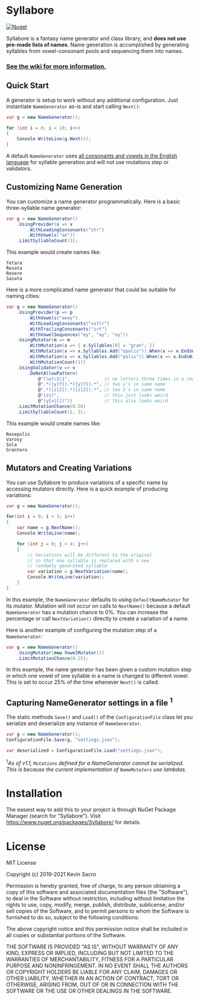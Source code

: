 # Syllabore
[![Nuget](https://img.shields.io/nuget/v/Syllabore)](https://www.nuget.org/packages/Syllabore/)

Syllabore is a fantasy name generator and class library, and **does not use pre-made lists of names**. Name generation is accomplished by generating syllables from vowel-consonant pools and sequencing them into names. 

### [See the wiki for more information.](https://github.com/kesac/Syllabore/wiki)

## Quick Start
A generator is setup to work without any additional configuration. Just instantiate ```NameGenerator``` as-is and start calling ``Next()``:
```csharp
var g = new NameGenerator();

for (int i = 0; i < 10; i++)
{
    Console.WriteLine(g.Next());
}

```
A default ```NameGenerator``` uses [all consonants and vowels in the English language](https://github.com/kesac/Syllabore/wiki/Defaults) for syllable generation and will not use mutations step or validators. 

## Customizing Name Generation
You can customize a name generator programmatically. Here is a basic three-syllable name generator:
```csharp
var g = new NameGenerator()
    .UsingProvider(x => x
        .WithLeadingConsonants("str")
        .WithVowels("ae"))
    .LimitSyllableCount(3);
```
This example would create names like:
```
Tetara
Resata
Resere
Sasata
```

Here is a more complicated name generator that could be suitable for naming cities:
```csharp
var g = new NameGenerator()
    .UsingProvider(p => p
        .WithVowels("aeoy")
        .WithLeadingConsonants("vstlr")
        .WithTrailingConsonants("zrt")
        .WithVowelSequences("ey", "ay", "oy"))
    .UsingMutator(m => m
        .WithMutation(x => { x.Syllables[0] = "gran"; })
        .WithMutation(x => x.Syllables.Add("opolis")).When(x => x.EndsWithConsonant())
        .WithMutation(x => x.Syllables.Add("polis")).When(x => x.EndsWithVowel())
        .WithMutationCount(1))
    .UsingValidator(v => v
        .DoNotAllowPattern(
            @"(\w)\1\1",             // no letters three times in a row
            @".*([y|Y]).*([y|Y]).*", // two y's in same name
            @".*([z|Z]).*([z|Z]).*", // two z's in same name
            @"(zs)",                 // this just looks weird
            @"(y[v|t])"))            // this also looks weird 
    .LimitMutationChance(0.50)
    .LimitSyllableCount(2, 3);
```
This example would create names like:
```
Resepolis
Varosy
Sola 
Grantero
```

## Mutators and Creating Variations
You can use Syllabore to produce variations of a specific name by accessing mutators directly. Here is a quick example of producing variations:
```csharp
var g = new NameGenerator();

for(int i = 0; i < 3; i++)
{
    var name = g.NextName();
    Console.WriteLine(name);

    for (int j = 0; j < 4; j++)
    {
        // Variations will be different to the original
        // in that one syllable is replaced with a new
        // randomly generated syllable
        var variation = g.NextVariation(name);
        Console.WriteLine(variation);
    }
}
```
In this example, the ```NameGenerator``` defaults to using ```DefaultNameMutator``` for its mutator. Mutation will not occur on calls to ```NextName()``` because a default ```NameGenerator``` has a mutation chance to 0%. You can increase the percentage or call ```NextVariation()``` directly to create a variation of a name.

Here is another example of configuring the mutation step of a ```NameGenerator```:
```csharp
var g = new NameGenerator()
    .UsingMutator(new VowelMutator())
    .LimitMutationChance(0.25);
```
In this example, the name generator has been given a custom mutation step in which one vowel of one syllable in a name is changed to different vowel. This is set to occur 25% of the time whenever ```Next()``` is called.


## Capturing NameGenerator settings in a file <sup>1</sup>
The static methods ```Save()``` and ```Load()``` of the ```ConfigurationFile``` class let you serialize and deserialize any instance of ```NameGenerator```.

```csharp
var g = new NameGenerator();
ConfigurationFile.Save(g, "settings.json");

var deserialized = ConfigurationFile.Load("settings.json");
```
<sup>1</sup>*As of v1.1, ```Mutations``` defined for a NameGenerator cannot be serialized. This is because the current implementation of ```NameMutators``` use lambdas.*

# Installation
The easiest way to add this to your project is through NuGet Package Manager (search for "Syllabore"). Visit https://www.nuget.org/packages/Syllabore/ for details. 

# License

MIT License

Copyright (c) 2019-2021 Kevin Sacro

Permission is hereby granted, free of charge, to any person obtaining a copy
of this software and associated documentation files (the "Software"), to deal
in the Software without restriction, including without limitation the rights
to use, copy, modify, merge, publish, distribute, sublicense, and/or sell
copies of the Software, and to permit persons to whom the Software is
furnished to do so, subject to the following conditions:

The above copyright notice and this permission notice shall be included in all
copies or substantial portions of the Software.

THE SOFTWARE IS PROVIDED "AS IS", WITHOUT WARRANTY OF ANY KIND, EXPRESS OR
IMPLIED, INCLUDING BUT NOT LIMITED TO THE WARRANTIES OF MERCHANTABILITY,
FITNESS FOR A PARTICULAR PURPOSE AND NONINFRINGEMENT. IN NO EVENT SHALL THE
AUTHORS OR COPYRIGHT HOLDERS BE LIABLE FOR ANY CLAIM, DAMAGES OR OTHER
LIABILITY, WHETHER IN AN ACTION OF CONTRACT, TORT OR OTHERWISE, ARISING FROM,
OUT OF OR IN CONNECTION WITH THE SOFTWARE OR THE USE OR OTHER DEALINGS IN THE
SOFTWARE.


